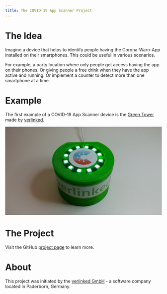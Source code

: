 ```yaml
---
title: The COVID-19 App Scanner Project
---
```


# The Idea

Imagine a device that helps to identify people having the Corona-Warn-App
installed on their smartphones. This could be useful in various scenarios.

For example, a party location where only people get access having the app on
their phones. Or giving people a free drink when they have the app
active and running. Or implement a counter to detect more than one smartphone
at a time.

# Example

The first example of a COVID-19 App Scanner device is the
[Green Tower](examples/green_tower) made by
[verlinked](https://www.verlinked.com).

![The 'Green Tower' by verlinked](site/green_tower/images/greentower-makingof-18.jpg)

# The Project

Visit the GitHub [project page](https://github.com/verlinked/covid19-app-scanner) to learn more.

# About

This project was initiated by the [verlinked GmbH](https://www.verlinked.com) -
a software company located in Paderborn, Germany.
